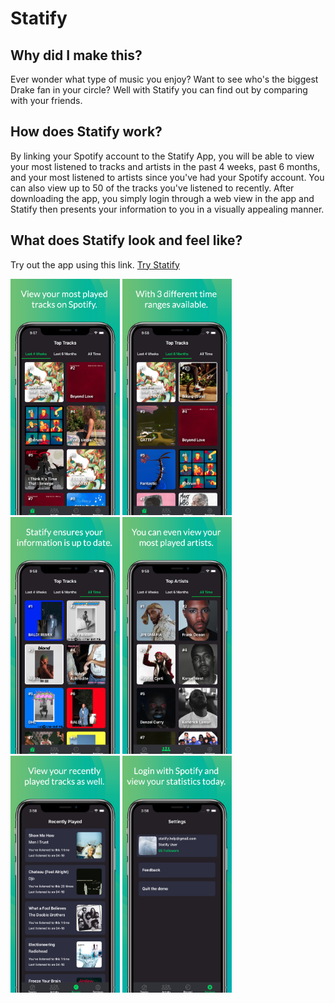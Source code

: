 # Statify

## Why did I make this?

Ever wonder what type of music you enjoy? Want to see who's the biggest Drake fan in your circle? Well with Statify you can find out by comparing with your friends.

## How does Statify work?

By linking your Spotify account to the Statify App, you will be able to view your most listened to tracks and artists in the past 4 weeks, past 6 months, and your most listened to artists since you've had your Spotify account. You can also view up to 50 of the tracks you've listened to recently. After downloading the app, you simply login through a web view in the app and Statify then presents your information to you in a visually appealing manner.

## What does Statify look and feel like?

Try out the app using this link.
[Try Statify](https://apps.apple.com/ca/app/statify/id1563510330)

<div>
    <img src="readme-pictures/screen_1.png" alt="screen" width="175">
    <img src="readme-pictures/screen_2.png" alt="screen" width="175">
    <img src="readme-pictures/screen_3.png" alt="screen" width="175">
    <img src="readme-pictures/screen_4.png" alt="screen" width="175">
    <img src="readme-pictures/screen_5.png" alt="screen" width="175">
    <img src="readme-pictures/screen_6.png" alt="screen" width="175">
</div>

